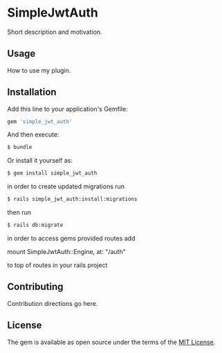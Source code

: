 # SimpleJwtAuth
Short description and motivation.

## Usage
How to use my plugin.

## Installation
Add this line to your application's Gemfile:

```ruby
gem 'simple_jwt_auth'
```

And then execute:
```bash
$ bundle
```

Or install it yourself as:
```bash
$ gem install simple_jwt_auth
```

in order to create updated migrations run
```bash
$ rails simple_jwt_auth:install:migrations
```

then run
```bash
$ rails db:migrate
```

in order to access gems provided routes add

  mount SimpleJwtAuth::Engine, at: "/auth"

to top of routes in your rails project

## Contributing
Contribution directions go here.

## License
The gem is available as open source under the terms of the [MIT License](https://opensource.org/licenses/MIT).
